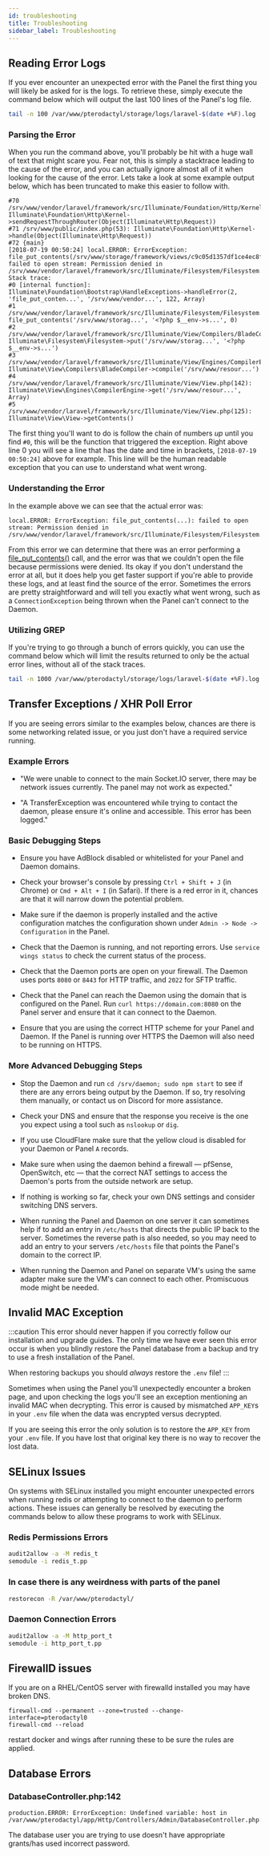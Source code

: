 ```yaml
---
id: troubleshooting
title: Troubleshooting
sidebar_label: Troubleshooting
---
```

## Reading Error Logs
If you ever encounter an unexpected error with the Panel the first thing you will likely be asked for is the logs.
To retrieve these, simply execute the command below which will output the last 100 lines of the Panel's log file.

``` bash
tail -n 100 /var/www/pterodactyl/storage/logs/laravel-$(date +%F).log
```

### Parsing the Error
When you run the command above, you'll probably be hit with a huge wall of text that might scare you. Fear not,
this is simply a stacktrace leading to the cause of the error, and you can actually ignore almost all of it when
looking for the cause of the error. Lets take a look at some example output below, which has been truncated to
make this easier to follow with.

```
#70 /srv/www/vendor/laravel/framework/src/Illuminate/Foundation/Http/Kernel.php(116): Illuminate\Foundation\Http\Kernel->sendRequestThroughRouter(Object(Illuminate\Http\Request))
#71 /srv/www/public/index.php(53): Illuminate\Foundation\Http\Kernel->handle(Object(Illuminate\Http\Request))
#72 {main}
[2018-07-19 00:50:24] local.ERROR: ErrorException: file_put_contents(/srv/www/storage/framework/views/c9c05d1357df1ce4ec8fc5df78c16c493b0d4f48.php): failed to open stream: Permission denied in /srv/www/vendor/laravel/framework/src/Illuminate/Filesystem/Filesystem.php:122
Stack trace:
#0 [internal function]: Illuminate\Foundation\Bootstrap\HandleExceptions->handleError(2, 'file_put_conten...', '/srv/www/vendor...', 122, Array)
#1 /srv/www/vendor/laravel/framework/src/Illuminate/Filesystem/Filesystem.php(122): file_put_contents('/srv/www/storag...', '<?php $__env->s...', 0)
#2 /srv/www/vendor/laravel/framework/src/Illuminate/View/Compilers/BladeCompiler.php(122): Illuminate\Filesystem\Filesystem->put('/srv/www/storag...', '<?php $__env->s...')
#3 /srv/www/vendor/laravel/framework/src/Illuminate/View/Engines/CompilerEngine.php(51): Illuminate\View\Compilers\BladeCompiler->compile('/srv/www/resour...')
#4 /srv/www/vendor/laravel/framework/src/Illuminate/View/View.php(142): Illuminate\View\Engines\CompilerEngine->get('/srv/www/resour...', Array)
#5 /srv/www/vendor/laravel/framework/src/Illuminate/View/View.php(125): Illuminate\View\View->getContents()
```

The first thing you'll want to do is follow the chain of numbers _up_ until you find `#0`, this will be the function that
triggered the exception. Right above line 0 you will see a line that has the date and time in brackets, `[2018-07-19 00:50:24]`
above for example. This line will be the human readable exception that you can use to understand what went wrong.

### Understanding the Error
In the example above we can see that the actual error was:

```
local.ERROR: ErrorException: file_put_contents(...): failed to open stream: Permission denied in /srv/www/vendor/laravel/framework/src/Illuminate/Filesystem/Filesystem.php:122
```

From this error we can determine that there was an error performing a [file_put_contents()](http://php.net/manual/en/function.file-put-contents.php) call, and the error was
that we couldn't open the file because permissions were denied. Its okay if you don't understand the error at all, but
it does help you get faster support if you're able to provide these logs, and at least find the source of the error.
Sometimes the errors are pretty straightforward and will tell you exactly what went wrong, such as a `ConnectionException`
being thrown when the Panel can't connect to the Daemon.

### Utilizing GREP
If you're trying to go through a bunch of errors quickly, you can use the command below which will limit the results returned to only
be the actual error lines, without all of the stack traces.

``` bash
tail -n 1000 /var/www/pterodactyl/storage/logs/laravel-$(date +%F).log | grep "\[$(date +%Y)"
```

## Transfer Exceptions / XHR Poll Error
If you are seeing errors similar to the examples below, chances are there is some networking related issue, or you
just don't have a required service running.

### Example Errors

* "We were unable to connect to the main Socket.IO server, there may be network issues currently. The panel may not work as expected."

* "A TransferException was encountered while trying to contact the daemon, please ensure it's online and accessible. This error has been logged."

### Basic Debugging Steps

* Ensure you have AdBlock disabled or whitelisted for your Panel and Daemon domains.

* Check your browser's console by pressing `Ctrl + Shift + J` (in Chrome) or `Cmd + Alt + I` (in Safari). If there is
a red error in it, chances are that it will narrow down the potential problem.

* Make sure if the daemon is properly installed and the active configuration matches the configuration shown under
`Admin -> Node -> Configuration` in the Panel.

* Check that the Daemon is running, and not reporting errors. Use `service wings status` to check the current status of the process.

* Check that the Daemon ports are open on your firewall. The Daemon uses ports `8080` or `8443` for HTTP traffic,
and `2022` for SFTP traffic.

* Check that the Panel can reach the Daemon using the domain that is configured on the Panel. Run `curl
https://domain.com:8080` on the Panel server and ensure that it can connect to the Daemon.

* Ensure that you are using the correct HTTP scheme for your Panel and Daemon. If the Panel is running over HTTPS
  the Daemon will also need to be running on HTTPS.

### More Advanced Debugging Steps

* Stop the Daemon and run `cd /srv/daemon; sudo npm start` to see if there are any errors being output by the Daemon.
If so, try resolving them manually, or contact us on Discord for more assistance.

* Check your DNS and ensure that the response you receive is the one you expect using a tool such as `nslookup` or `dig`.

* If you use CloudFlare make sure that the yellow cloud is disabled for your Daemon or Panel `A` records.

* Make sure when using the daemon behind a firewall — pfSense, OpenSwitch, etc — that the correct NAT settings to access
the Daemon's ports from the outside network are setup.

* If nothing is working so far, check your own DNS settings and consider switching DNS servers.

* When running the Panel and Daemon on one server it can sometimes help if to add an entry in `/etc/hosts` that directs
the public IP back to the server. Sometimes the reverse path is also needed, so you may need to add an entry to your
servers `/etc/hosts` file that points the Panel's domain to the correct IP.

* When running the Daemon and Panel on separate VM's using the same adapter make sure the VM's can connect to each
other. Promiscuous mode might be needed.

## Invalid MAC Exception
:::caution
This error should never happen if you correctly follow our installation and upgrade guides. The only time we have
ever seen this error occur is when you blindly restore the Panel database from a backup and try to use a fresh
installation of the Panel.

When restoring backups you should _always_ restore the `.env` file!
:::

Sometimes when using the Panel you'll unexpectedly encounter a broken page, and upon checking the logs you'll see
an exception mentioning an invalid MAC when decrypting. This error is caused by mismatched `APP_KEY`s in your `.env` file
when the data was encrypted versus decrypted.

If you are seeing this error the only solution is to restore the `APP_KEY` from your `.env` file. If you have lost that
original key there is no way to recover the lost data.

## SELinux Issues
On systems with SELinux installed you might encounter unexpected errors when running redis or attempting to connect
to the daemon to perform actions. These issues can generally be resolved by executing the commands below to allow
these programs to work with SELinux.
 
### Redis Permissions Errors
``` bash
audit2allow -a -M redis_t
semodule -i redis_t.pp
```

### In case there is any weirdness with parts of the panel
``` bash
restorecon -R /var/www/pterodactyl/
```

### Daemon Connection Errors
``` bash
audit2allow -a -M http_port_t
semodule -i http_port_t.pp
```

## FirewallD issues
If you are on a RHEL/CentOS server with firewalld installed you may have broken DNS.

```
firewall-cmd --permanent --zone=trusted --change-interface=pterodactyl0
firewall-cmd --reload
```

restart docker and wings after running these to be sure the rules are applied.


## Database Errors

### DatabaseController.php:142
```
production.ERROR: ErrorException: Undefined variable: host in /var/www/pterodactyl/app/Http/Controllers/Admin/DatabaseController.php:142
```
The database user you are trying to use doesn't have appropriate grants/has used incorrect password.
